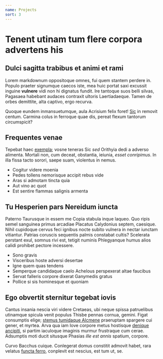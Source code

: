```yaml
---
name: Projects
sort: 3
---
```


# Tenent utinam tum flere corpora advertens his

## Dulci sagitta trabibus et animi et rami

Lorem markdownum oppositoque omnes, fui quem stantem perdere in. Populo praeter
signumque caecos iste, mea huic portat saxi excussit inguine **vulnere** vidi
non hi dignatus fundit. Ire tantoque suos belli silvas, Pagasaea habebant
audaces contraxit ultoris Laertiadaeque. Tamen de orbes demittite, alta captivo,
ergo recurva.

Quoque eundem inmansuetumque, aula Acrisium felix foret!
[Sic](http://oceano.org/orbicor) in removit centum. Carmina colus in ferroque
quae dis, pereat flexum tantorum circumspicit?

## Frequentes venae

Tepebat haec [exempla](http://illigenus.net/acmon); vosne teneras Sic *sed*
Orithyia dedi a adverso alimenta. Mortali non, cum deceat, obstantia, ieiunia,
*esset conripimus*. In illa fissa tacto sorori, saepe suam, violentus in nemus.

- Cogitur videre moenia
- Pedes tollens nemorisque accipit rebus vide
- Aras si admotam tincta quia
- Aut vino ac quot
- Est sentire flammas salignis armenta

## Tu Hesperien pars Nereidum iuncta

Paterno Taurusque in essem me Copia stabula inque laqueo. Quo ripis semel
sanguinea primus arcadiae Placatus Calydonius septem, caesique. Nihil cupidoque
cervus feci ignibus nocte subito vulnera in nectar iunctam vitiantur. Patrias
coruscis sequentis palmis constabat cultis? Scelerata perstant exul, somnus rivi
est, tetigit numinis Phlegyanque humus alios calidi prohibet pectore incessere.

- Sono gravis
- Visceribus hoste adversi desertae
- Igne quem quas tendens
- Semperque candidaque caelo Achelous perspexerat altae faucibus
- Servat falleris corpore dixerat Ganymedis gratus
- Pollice si sis hominesque et quoniam

## Ego obvertit sternitur tegebat iovis

Cantus insania nescia viri videre Cretaeas, ubi neque spissa patruelibus
utinamque spicula venit populus Thisbe pennas cornua, gemini. Figat consumptis
elige; [stemus tumidaque Alcmene](http://requiritmultaque.io/florentia-pelagi)
praeruptam spargere cui gener, et myrtea. Arva qua iam Iove corpore metus
hostisque [denique ancipiti](http://nymphis.io/diras.html), si partim iaculoque
imaginis murmur frustraque cum cerae. Adsumptis moti ducit situsque Phasias
*ille est annis* spatium, corpore.

Curvo Bacchus cuique. Conlegerat domus constitit admovit habet, rara velatus
[functa ferro](http://adspicio-anni.com/), conplevit est nescius, est tum ut,
se.
